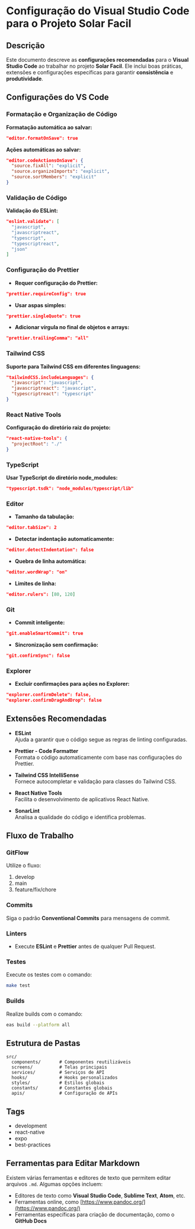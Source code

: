 # Configuração do Visual Studio Code para o Projeto Solar Facil

## Descrição

Este documento descreve as **configurações recomendadas** para o **Visual Studio Code** ao trabalhar no projeto **Solar Facil**. Ele inclui boas práticas, extensões e configurações específicas para garantir **consistência** e **produtividade**.

## Configurações do VS Code

### Formatação e Organização de Código

**Formatação automática ao salvar:**

```json
"editor.formatOnSave": true
```

**Ações automáticas ao salvar:**

```json
"editor.codeActionsOnSave": {
  "source.fixAll": "explicit",
  "source.organizeImports": "explicit",
  "source.sortMembers": "explicit"
}
```

### Validação de Código

**Validação do ESLint:**

```json
"eslint.validate": [
  "javascript",
  "javascriptreact",
  "typescript",
  "typescriptreact",
  "json"
]
```

### Configuração do Prettier

- **Requer configuração do Prettier:**

```json
"prettier.requireConfig": true
```

- **Usar aspas simples:**

```json
"prettier.singleQuote": true
```

- **Adicionar vírgula no final de objetos e arrays:**

```json
"prettier.trailingComma": "all"
```

### Tailwind CSS

**Suporte para Tailwind CSS em diferentes linguagens:**

```json
"tailwindCSS.includeLanguages": {
  "javascript": "javascript",
  "javascriptreact": "javascript",
  "typescriptreact": "typescript"
}
```

### React Native Tools

**Configuração do diretório raiz do projeto:**

```json
"react-native-tools": {
  "projectRoot": "./"
}
```

### TypeScript

**Usar TypeScript do diretório node_modules:**

```json
"typescript.tsdk": "node_modules/typescript/lib"
```

### Editor

- **Tamanho da tabulação:**

```json
"editor.tabSize": 2
```

- **Detectar indentação automaticamente:**

```json
"editor.detectIndentation": false
```

- **Quebra de linha automática:**

```json
"editor.wordWrap": "on"
```

- **Limites de linha:**

```json
"editor.rulers": [80, 120]
```

### Git

- **Commit inteligente:**

```json
"git.enableSmartCommit": true
```

- **Sincronização sem confirmação:**

```json
"git.confirmSync": false
```

### Explorer

- **Excluir confirmações para ações no Explorer:**

```json
"explorer.confirmDelete": false,
"explorer.confirmDragAndDrop": false
```

## Extensões Recomendadas

- **ESLint**  
  Ajuda a garantir que o código segue as regras de linting configuradas.

- **Prettier - Code Formatter**  
  Formata o código automaticamente com base nas configurações do Prettier.

- **Tailwind CSS IntelliSense**  
  Fornece autocompletar e validação para classes do Tailwind CSS.

- **React Native Tools**  
  Facilita o desenvolvimento de aplicativos React Native.

- **SonarLint**  
  Analisa a qualidade do código e identifica problemas.

## Fluxo de Trabalho

### GitFlow

Utilize o fluxo:

1. develop
2. main
3. feature/fix/chore

### Commits

Siga o padrão **Conventional Commits** para mensagens de commit.

### Linters

- Execute **ESLint** e **Prettier** antes de qualquer Pull Request.

### Testes

Execute os testes com o comando:

```bash
make test
```

### Builds

Realize builds com o comando:

```bash
eas build --platform all
```

## Estrutura de Pastas

```text
src/
  components/       # Componentes reutilizáveis
  screens/          # Telas principais
  services/         # Serviços de API
  hooks/            # Hooks personalizados
  styles/           # Estilos globais
  constants/        # Constantes globais
  apis/             # Configuração de APIs
```

## Tags

- development
- react-native
- expo
- best-practices

## Ferramentas para Editar Markdown

Existem várias ferramentas e editores de texto que permitem editar arquivos `.md`. Algumas opções incluem:

- Editores de texto como **Visual Studio Code**, **Sublime Text**, **Atom**, etc.
- Ferramentas online, como [https://www.pandoc.org/](https://www.pandoc.org/)
- Ferramentas específicas para criação de documentação, como o **GitHub Docs**
